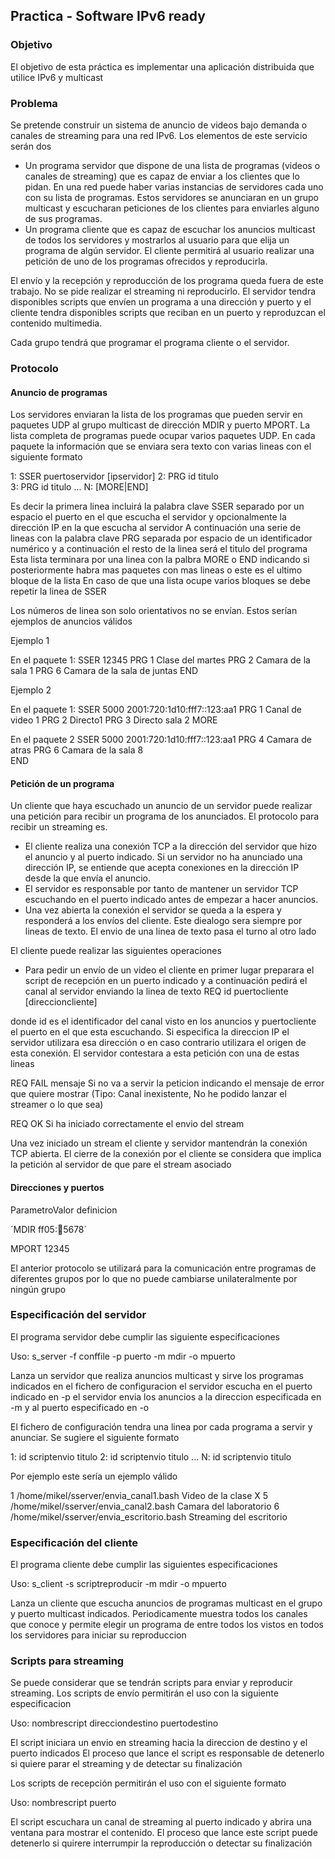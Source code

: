 ## Practica - Software IPv6 ready

### Objetivo

El objetivo de esta práctica es implementar una aplicación distribuida que utilice IPv6 y multicast

### Problema

Se pretende construir un sistema de anuncio de videos bajo demanda o canales de streaming para una red IPv6. Los elementos de este servicio serán dos

- Un programa servidor que dispone de una lista de programas (videos o canales de streaming) que es capaz de enviar a los clientes que lo pidan. En una red puede haber varias instancias de servidores cada uno con su lista de programas. Estos servidores se anunciaran en un grupo multicast y escucharan peticiones de los clientes para enviarles alguno de sus programas. 
- Un programa cliente que es capaz de escuchar los anuncios multicast de todos los servidores y mostrarlos al usuario para que elija un programa de algún servidor. El cliente permitirá al usuario realizar una petición de uno de los programas ofrecidos y reproducirla. 

El envío y la recepción y reproducción de los programa queda fuera de este trabajo. No se pide realizar el streaming ni reproducirlo. El servidor tendra disponibles scripts que envíen un programa a una dirección y puerto y el cliente tendra disponibles scripts que reciban en un puerto y reproduzcan el contenido multimedia.

Cada grupo tendrá que programar el programa cliente o el servidor.

### Protocolo

#### Anuncio de programas

Los servidores enviaran la lista de los programas que pueden servir en paquetes UDP al grupo multicast de dirección MDIR y puerto MPORT. La lista completa de programas puede ocupar varios paquetes UDP. En cada paquete la información que se enviara sera texto con varias lineas con el siguiente formato

1: SSER puertoservidor [ipservidor]
2: PRG id titulo  
3: PRG id titulo 
...
N: [MORE|END]

Es decir la primera linea incluirá la palabra clave SSER separado por un espacio el puerto en el que escucha el servidor y opcionalmente la dirección IP en la que escucha al servidor A continuación una serie de lineas con la palabra clave PRG separada por espacio de un identificador numérico y a continuación el resto de la linea será el titulo del programa Esta lista terminara por una linea con la palbra MORE o END indicando si posteriormente habra mas paquetes con mas lineas o este es el ultimo bloque de la lista En caso de que una lista ocupe varios bloques se debe repetir la linea de SSER

Los números de linea son solo orientativos no se envían. Estos serían ejemplos de anuncios válidos

Ejemplo 1

En el paquete 1:
SSER 12345
PRG 1 Clase del martes
PRG 2 Camara de la sala 1
PRG 6 Camara de la sala de juntas
END

Ejemplo 2

En el paquete 1:
SSER 5000 2001:720:1d10:fff7::123:aa1
PRG 1 Canal de video 1
PRG 2 Directo1
PRG 3 Directo sala 2
MORE

En el paquete 2
SSER 5000 2001:720:1d10:fff7::123:aa1
PRG 4 Camara de atras
PRG 6 Camara de la sala 8    
END

#### Petición de un programa

Un cliente que haya escuchado un anuncio de un servidor puede realizar una petición para recibir un programa de los anunciados. El protocolo para recibir un streaming es.

- El cliente realiza una conexión TCP a la dirección del servidor que hizo el anuncio y al puerto indicado. Si un servidor no ha anunciado una dirección IP, se entiende que acepta conexiones en la dirección IP desde la que envía el anuncio. 
- El servidor es responsable por tanto de mantener un servidor TCP escuchando en el puerto indicado antes de empezar a hacer anuncios. 
- Una vez abierta la conexión el servidor se queda a la espera y responderá a los envíos del cliente. Este diealogo sera siempre por lineas de texto. El envio de una linea de texto pasa el turno al otro lado 

El cliente puede realizar las siguientes operaciones

- Para pedir un envío de un video el cliente en primer lugar preparara el script de recepción en un puerto indicado y a continuación pedirá el canal al servidor enviando la linea de texto REQ id puertocliente [direccioncliente] 

donde id es el identificador del canal visto en los anuncios y puertocliente el puerto en el que esta escuchando. Si especifica la direccion IP el servidor utilizara esa dirección o en caso contrario utilizara el origen de esta conexión. El servidor contestara a esta petición con una de estas lineas

REQ FAIL mensaje
Si no va a servir la peticion indicando el mensaje de error 
que quiere mostrar (Tipo: Canal inexistente, No he podido lanzar
el streamer o lo que sea)

REQ OK
Si ha iniciado correctamente el envio del stream

Una vez iniciado un stream el cliente y servidor mantendrán la conexión TCP abierta. El cierre de la conexión por el cliente se considera que implica la petición al servidor de que pare el stream asociado

#### Direcciones y puertos

ParametroValor definicion

 ´MDIR ff05::1234:5678´

 MPORT 12345

El anterior protocolo se utilizará para la comunicación entre programas de diferentes grupos por lo que no puede cambiarse unilateralmente por ningún grupo

### Especificación del servidor

El programa servidor debe cumplir las siguiente especificaciones

Uso: s_server -f conffile -p puerto -m mdir -o mpuerto

Lanza un servidor que realiza anuncios multicast y sirve los programas 
indicados en el fichero de configuracion
el servidor escucha en el puerto indicado en -p
el servidor envia los anuncios a la direccion especificada en -m
y al puerto especificado en -o

El fichero de configuración tendra una linea por cada programa a servir y anunciar. Se sugiere el siguiente formato

1: id scriptenvio titulo
2: id scriptenvio titulo
...
N: id scriptenvio titulo

Por ejemplo este sería un ejemplo válido

1 /home/mikel/sserver/envia_canal1.bash Video de la clase X
5 /home/mikel/sserver/envia_canal2.bash Camara del laboratorio
6 /home/mikel/sserver/envia_escritorio.bash Streaming del escritorio

### Especificación del cliente

El programa cliente debe cumplir las siguientes especificaciones

Uso: 
    s_client -s scriptreproducir -m mdir -o mpuerto

Lanza un cliente que escucha anuncios de programas multicast
en el grupo y puerto multicast indicados.
Periodicamente muestra todos los canales que conoce y permite elegir
un programa de entre todos los vistos en todos los servidores para iniciar
su reproduccion

### Scripts para streaming

Se puede considerar que se tendrán scripts para enviar y reproducir streaming. Los scripts de envío permitirán el uso con la siguiente especificacion

Uso: nombrescript direcciondestino puertodestino

El script iniciara un envio en streaming hacia la direccion de destino
y el puerto indicados
El proceso que lance el script es responsable de detenerlo si quiere parar
el streaming y de detectar su finalización

Los scripts de recepción permitirán el uso con el siguiente formato

Uso: nombrescript puerto

El script escuchara un canal de streaming al puerto indicado y abrira
una ventana para mostrar el contenido. El proceso que lance este script
puede detenerlo si quirere interrumpir la reproducción o detectar su
finalización
